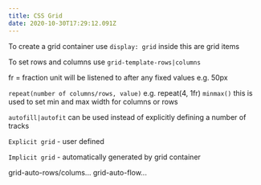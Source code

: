 ```yaml
---
title: CSS Grid
date: 2020-10-30T17:29:12.091Z
---
```

To create a grid container use `display: grid` inside this are grid items

To set rows and columns use `grid-template-rows|columns`

fr = fraction unit will be listened to after any fixed values e.g. 50px

`repeat(number of columns/rows, value)` e.g. repeat(4, 1fr)
`minmax()` this is used to set min and max width for columns or rows

`autofill|autofit` can be used instead of explicitly defining a number of tracks

`Explicit grid` - user defined

`Implicit grid` - automatically generated by grid container

grid-auto-rows/colums...
grid-auto-flow...